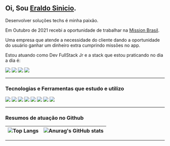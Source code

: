 ## Oi, Sou [Eraldo Sinicio](https://www.linkedin.com/in/eraldosiniciof).

Desenvolver soluções techs é minha paixão.

Em Outubro de 2021 recebi a oportunidade de trabalhar na [Mission Brasil](https://www.missionbrasil.com.br/).

Uma empresa que atende a necessidade do cliente dando a oportunidade do usuário ganhar um dinheiro extra cumprindo missões no app.

Estou atuando como Dev FullStack Jr e a stack que estou praticando no dia a dia é:

<img src="https://img.shields.io/badge/React-20232A?style=for-the-badge&logo=react&logoColor=61DAFB" /> <img src="https://img.shields.io/badge/Node.js-43853D?style=for-the-badge&logo=node.js&logoColor=white" /> <img src="https://img.shields.io/badge/PostgreSQL-316192?style=for-the-badge&logo=postgresql&logoColor=white" /> <img src="https://img.shields.io/badge/Express.js-000000?style=for-the-badge&logo=express&logoColor=white" /> 

<hr />

### Tecnologias e Ferramentas que estudo e utilizo
<img src="https://img.shields.io/badge/JavaScript-F7DF1E?style=for-the-badge&logo=javascript&logoColor=black" /> <img src="https://img.shields.io/badge/CSS3-1572B6?style=for-the-badge&logo=css3&logoColor=white" /> <img src="https://img.shields.io/badge/HTML5-E34F26?style=for-the-badge&logo=html5&logoColor=white" /> <img src="https://img.shields.io/badge/Python-14354C?style=for-the-badge&logo=python&logoColor=white" /> <img src="https://img.shields.io/badge/Microsoft_Excel-217346?style=for-the-badge&logo=microsoft-excel&logoColor=white" /> <img src="https://img.shields.io/badge/Visual_Studio_Code-0078D4?style=for-the-badge&logo=visual%20studio%20code&logoColor=white" /> <img src="https://img.shields.io/badge/Insomnia-5849be?style=for-the-badge&logo=Insomnia&logoColor=white" />
<img src="https://img.shields.io/badge/Git-F05032?style=for-the-badge&logo=git&logoColor=white" />

<hr />

### Resumos de atuação no Github
![Top Langs](https://github-readme-stats.vercel.app/api/top-langs/?username=eraldosiniciof&langs_count=8&theme=dark&layout=compact) | ![Anurag's GitHub stats](https://github-readme-stats.vercel.app/api?username=eraldosiniciof&show_icons=true&theme=dark)
|---|---|
<hr />
